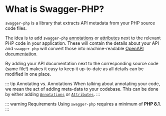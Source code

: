 # What is Swagger-PHP?

`swagger-php` is a library that extracts API metadata from your PHP source code files.

The idea is to add `swagger-php` [annotations](using-annotations.md) or [attributes](using-attributes.md)
next to the relevant PHP code in your application. These will contain the details about your API and
`swagger-php` will convert those into machine-readable [OpenAPI documentation](https://spec.openapis.org/oas/v3.1.0.html).

By adding your API documentation next to the corresponding source code (same file!) makes it easy to keep it up-to-date
as all details can be modified in one place.

::: tip Annotating vs. Annotations
When talking about annotating your code, we mean the act of adding meta-data to your codebase. This can be done by
either adding [`Annotations`](using-annotations.md) or [`Attributes`](using-attributes.md).
:::

::: warning Requirements
Using `swagger-php` requires a minimum of **PHP&nbsp;8.1**.
:::
